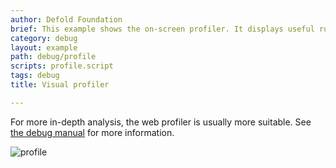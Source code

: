 ```yaml
---
author: Defold Foundation
brief: This example shows the on-screen profiler. It displays useful runtime information.
category: debug
layout: example
path: debug/profile
scripts: profile.script
tags: debug
title: Visual profiler

---
```


For more in-depth analysis, the web profiler is usually more suitable. See [the debug manual](/manuals/debugging) for more information.

![profile](profile.png)